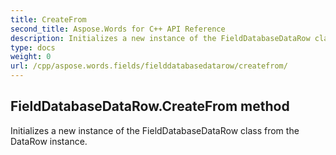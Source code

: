 ```yaml
---
title: CreateFrom
second_title: Aspose.Words for C++ API Reference
description: Initializes a new instance of the FieldDatabaseDataRow class from the DataRow instance. 
type: docs
weight: 0
url: /cpp/aspose.words.fields/fielddatabasedatarow/createfrom/
---
```

## FieldDatabaseDataRow.CreateFrom method


Initializes a new instance of the FieldDatabaseDataRow class from the DataRow instance. 

